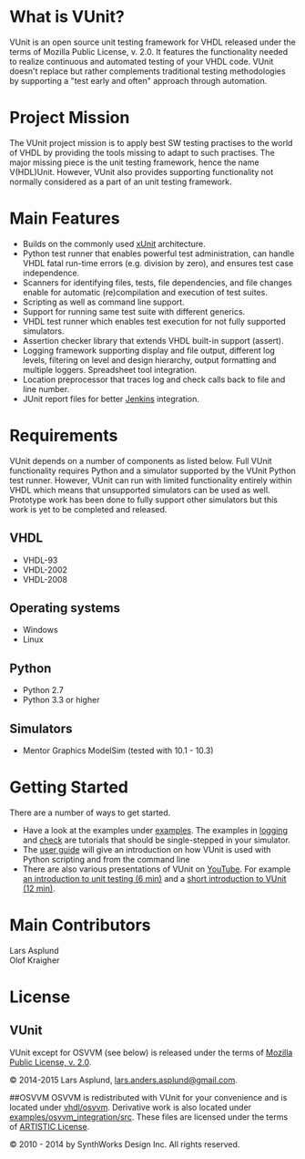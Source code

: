 # What is VUnit?

VUnit is an open source unit testing framework for VHDL released under the terms of Mozilla Public License, v. 2.0. It features the functionality needed to realize continuous and automated testing of your VHDL code. VUnit doesn't replace but rather complements traditional testing methodologies by supporting a "test early and often" approach through automation.

# Project Mission

The VUnit project mission is to apply best SW testing practises to the world of VHDL by providing the tools missing to adapt to such practises. The major missing piece is the unit testing framework, hence the name V(HDL)Unit. However, VUnit also provides supporting functionality not normally considered as a part of an unit testing framework. 

# Main Features
* Builds on the commonly used [xUnit](http://en.wikipedia.org/wiki/XUnit) architecture.
* Python test runner that enables powerful test administration, can handle VHDL fatal run-time errors (e.g. division by zero), and ensures test case independence.
* Scanners for identifying files, tests, file dependencies, and file changes enable for automatic (re)compilation and execution of test suites.
* Scripting as well as command line support.
* Support for running same test suite with different generics.
* VHDL test runner which enables test execution for not fully supported simulators.
* Assertion checker library that extends VHDL built-in support (assert).
* Logging framework supporting display and file output, different log levels, filtering on level and design hierarchy, output formatting and multiple loggers. Spreadsheet tool integration.
* Location preprocessor that traces log and check calls back to file and line number.
* JUnit report files for better [Jenkins](http://jenkins-ci.org/) integration.

# Requirements
VUnit depends on a number of components as listed below. Full VUnit functionality requires Python and a simulator supported by the VUnit Python test runner. However, VUnit can run with limited functionality entirely within VHDL which means that unsupported simulators can be used as well. Prototype work has been done to fully support other simulators but this work is yet to be completed and released.
## VHDL
* VHDL-93
* VHDL-2002
* VHDL-2008

## Operating systems
* Windows
* Linux

## Python
* Python 2.7
* Python 3.3 or higher

## Simulators
* Mentor Graphics ModelSim (tested with 10.1 - 10.3)

# Getting Started
There are a number of ways to get started.

*  Have a look at the examples under [examples](examples). The examples in [logging](examples/logging) and [check](examples/check) are tutorials that should be single-stepped in your simulator.
*  The [user guide](user_guide.md) will give an introduction on how VUnit is used with Python scripting and from the command line
*  There are also various presentations of VUnit on [YouTube](https://www.youtube.com/channel/UCCPVCaeWkz6C95aRUTbIwdg). For example [an introduction to unit testing (6 min)](https://www.youtube.com/watch?v=PZuBqcxS8t4) and a [short introduction to VUnit (12 min)](https://www.youtube.com/watch?v=D8s_VLD91tw).

# Main Contributors
Lars Asplund  
Olof Kraigher

# License 
## VUnit
VUnit except for OSVVM (see below) is released under the terms of [Mozilla Public
License, v. 2.0](http://mozilla.org/MPL/2.0/).

&copy; 2014-2015 Lars Asplund, lars.anders.asplund@gmail.com.

##OSVVM
OSVVM is redistributed with VUnit for your convenience and is located under [vhdl/osvvm](vhdl/osvvm). Derivative work is also located under [examples/osvvm\_integration/src](examples/osvvm_integration/src). These files are licensed under the terms of [ARTISTIC License](http://www.perlfoundation.org/artistic_license_2_0).

&copy; 2010 - 2014 by SynthWorks Design Inc.  All rights reserved.


